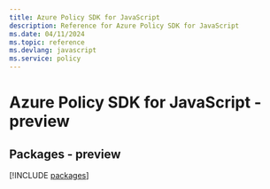 ```yaml
---
title: Azure Policy SDK for JavaScript
description: Reference for Azure Policy SDK for JavaScript
ms.date: 04/11/2024
ms.topic: reference
ms.devlang: javascript
ms.service: policy
---
```

# Azure Policy SDK for JavaScript - preview
## Packages - preview
[!INCLUDE [packages](policy-index.md)]